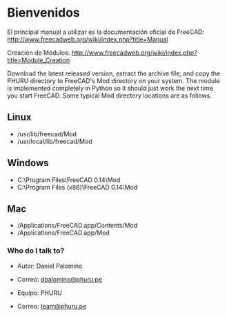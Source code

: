 # **Bienvenidos**

El principal manual a utilizar es la documentación oficial de FreeCAD: http://www.freecadweb.org/wiki/index.php?title=Manual

Creación de Módulos: http://www.freecadweb.org/wiki/index.php?title=Module_Creation


Download the latest released version, extract the archive file, and copy the PHURU directory to FreeCAD's Mod directory on your system. The module is implemented completely in Python so it should just work the next time you start FreeCAD. Some typical Mod directory locations are as follows.


## **Linux**

* /usr/lib/freecad/Mod
* /usr/local/lib/freecad/Mod

## **Windows**

* C:\Program Files\FreeCAD 0.14\Mod
* C:\Program Files (x86)\FreeCAD 0.14\Mod

## **Mac**

* /Applications/FreeCAD.app/Contents/Mod
* /Applications/FreeCAD.app/Mod

### Who do I talk to? ###

* Autor: Daniel Palomino
* Correo: dpalomino@phuru.pe

* Equipo: PHURU
* Correo: team@phuru.pe
